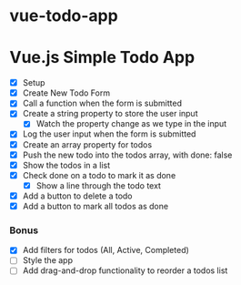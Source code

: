 # vue-todo-app

# Vue.js Simple Todo App

- [x] Setup
- [x] Create New Todo Form
- [x] Call a function when the form is submitted
- [x] Create a string property to store the user input
  - [x] Watch the property change as we type in the input
- [x] Log the user input when the form is submitted
- [x] Create an array property for todos
- [x] Push the new todo into the todos array, with done: false
- [x] Show the todos in a list
- [x] Check done on a todo to mark it as done
  - [x] Show a line through the todo text
- [x] Add a button to delete a todo
- [x] Add a button to mark all todos as done

### Bonus

- [x] Add filters for todos (All, Active, Completed)
- [ ] Style the app
- [ ] Add drag-and-drop functionality to reorder a todos list
